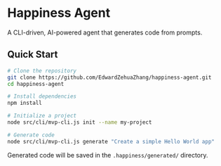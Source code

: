 # Happiness Agent

A CLI-driven, AI-powered agent that generates code from prompts.

## Quick Start

```bash
# Clone the repository
git clone https://github.com/EdwardZehuaZhang/happiness-agent.git
cd happiness-agent

# Install dependencies
npm install

# Initialize a project
node src/cli/mvp-cli.js init --name my-project

# Generate code
node src/cli/mvp-cli.js generate "Create a simple Hello World app"
```

Generated code will be saved in the `.happiness/generated/` directory.
